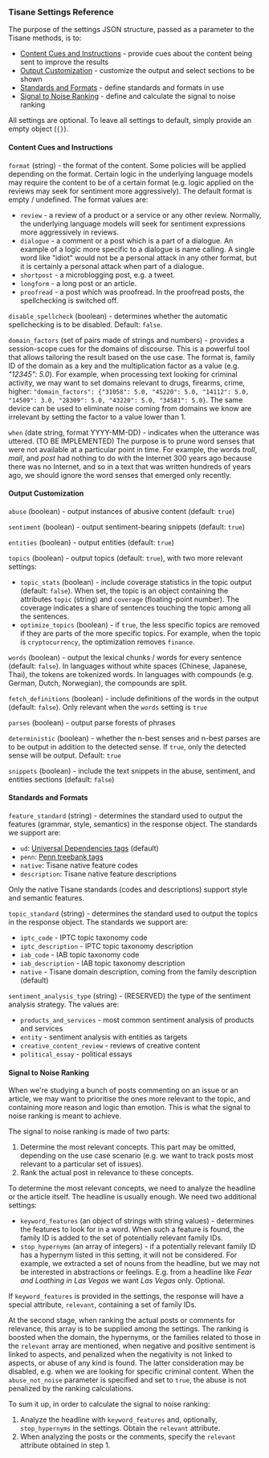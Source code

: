 ### Tisane Settings Reference

The purpose of the settings JSON structure, passed as a parameter to the Tisane methods, is to:

  * [Content Cues and Instructions](#content-cues-and-instructions) - provide cues about the content being sent to improve the results
  * [Output Customization](#output-customization) - customize the output and select sections to be shown
  * [Standards and Formats](#standards-and-formats) - define standards and formats in use
  * [Signal to Noise Ranking](#signal-to-noise-ranking) - define and calculate the signal to noise ranking

All settings are optional. To leave all settings to default, simply provide an empty object (`{}`).

#### Content Cues and Instructions

`format` (string) - the format of the content. Some policies will be applied depending on the format. Certain logic in the underlying language models may require the content to be of a certain format (e.g. logic applied on the reviews may seek for sentiment more aggressively). The default format is empty / undefined. The format values are:

* `review` - a review of a product or a service or any other review. Normally, the underlying language models will seek for sentiment expressions more aggressively in reviews.
* `dialogue` - a comment or a post which is a part of a dialogue. An example of a logic more specific to a dialogue is name calling. A single word like "idiot" would not be a personal attack in any other format, but it is certainly a personal attack when part of a dialogue.
* `shortpost` - a microblogging post, e.g. a tweet.
* `longform` - a long post or an article.
* `proofread` - a post which was proofread. In the proofread posts, the spellchecking is switched off. 

`disable_spellcheck` (boolean) - determines whether the automatic spellchecking is to be disabled. Default: `false`.

`domain_factors` (set of pairs made of strings and numbers) - provides a session-scope cues for the domains of discourse. This is a powerful tool that allows tailoring the result based on the use case. The format is, family ID of the domain as a key and the multiplication factor as a value (e.g. _"12345": 5.0_). For example, when processing text looking for criminal activity, we may want to set domains relevant to drugs, firearms, crime, higher: `"domain_factors": {"31058": 5.0, "45220": 5.0, "14112": 5.0, "14509": 3.0, "28309": 5.0, "43220": 5.0, "34581": 5.0}`. The same device can be used to eliminate noise coming from domains we know are irrelevant by setting the factor to a value lower than 1. 

`when` (date string, format YYYY-MM-DD) - indicates when the utterance was uttered. (TO BE IMPLEMENTED) The purpose is to prune word senses that were not available at a particular point in time. For example, the words _troll_, _mail_, and _post_ had nothing to do with the Internet 300 years ago because there was no Internet, and so in a text that was written hundreds of years ago, we should ignore the word senses that emerged only recently.

#### Output Customization

`abuse` (boolean) - output instances of abusive content (default: `true`)

`sentiment` (boolean) - output sentiment-bearing snippets (default: `true`)

`entities` (boolean) - output entities (default: `true`)

`topics` (boolean) - output topics (default: `true`), with two more relevant settings:

 * `topic_stats` (boolean) - include coverage statistics in the topic output (default: `false`). When set, the topic is an object containing the attributes `topic` (string) and `coverage` (floating-point number). The coverage indicates a share of sentences touching the topic among all the sentences. 
 * `optimize_topics` (boolean) - if `true`, the less specific topics are removed if they are parts of the more specific topics. For example, when the topic is `cryptocurrency`, the optimization removes `finance`.  
 
`words` (boolean) - output the lexical chunks / words for every sentence (default: `false`). In languages without white spaces (Chinese, Japanese, Thai), the tokens are tokenized words. In languages with compounds (e.g. German, Dutch, Norwegian), the compounds are split. 

  `fetch_definitions` (boolean) - include definitions of the words in the output (default: `false`). Only relevant when the `words` setting is `true`

`parses` (boolean) - output parse forests of phrases

`deterministic` (boolean) - whether the n-best senses and n-best parses are to be output in addition to the detected sense. If `true`, only the detected sense will be output. Default: `true`

`snippets` (boolean) - include the text snippets in the abuse, sentiment, and entities sections (default: `false`)


#### Standards and Formats

`feature_standard` (string) - determines the standard used to output the features (grammar, style, semantics) in the response object. The standards we support are: 

* `ud`: [Universal Dependencies tags](https://universaldependencies.org/u/pos/) (default)
* `penn`: [Penn treebank tags](https://www.ling.upenn.edu/courses/Fall_2003/ling001/penn_treebank_pos.html)
* `native`: Tisane native feature codes
* `description`: Tisane native feature descriptions

Only the native Tisane standards (codes and descriptions) support style and semantic features.

`topic_standard` (string) - determines the standard used to output the topics in the response object. The standards we support are:

* `iptc_code` - IPTC topic taxonomy code
* `iptc_description` - IPTC topic taxonomy description
* `iab_code` - IAB topic taxonomy code
* `iab_description` - IAB topic taxonomy description
* `native` - Tisane domain description, coming from the family description (default)

`sentiment_analysis_type` (string) - (RESERVED) the type of the sentiment analysis strategy. The values are:

* `products_and_services` - most common sentiment analysis of products and services
* `entity` - sentiment analysis with entities as targets
* `creative_content_review` - reviews of creative content
* `political_essay` - political essays

#### Signal to Noise Ranking

When we're studying a bunch of posts commenting on an issue or an article, we may want to prioritise the ones more relevant to the topic, and containing more reason and logic than emotion. This is what the signal to noise ranking is meant to achieve.

The signal to noise ranking is made of two parts:

1. Determine the most relevant concepts. This part may be omitted, depending on the use case scenario (e.g. we want to track posts most relevant to a particular set of issues). 
2. Rank the actual post in relevance to these concepts. 

To determine the most relevant concepts, we need to analyze the headline or the article itself. The headline is usually enough. We need two additional settings:

* `keyword_features` (an object of strings with string values) - determines the features to look for in a word. When such a feature is found, the family ID is added to the set of potentially relevant family IDs. 
* `stop_hypernyms` (an array of integers) - if a potentially relevant family ID has a hypernym listed in this setting, it will not be considered. For example, we extracted a set of nouns from the headline, but we may not be interested in abstractions or feelings. E.g. from a headline like _Fear and Loathing in Las Vegas_ we want _Las Vegas_ only. Optional.

If `keyword_features` is provided in the settings, the response will have a special attribute, `relevant`, containing a set of family IDs. 

At the second stage, when ranking the actual posts or comments for relevance, this array is to be supplied among the settings. The ranking is boosted when the domain, the hypernyms, or the families related to those in the `relevant` array are mentioned, when negative and positive sentiment is linked to aspects, and penalized when the negativity is not linked to aspects, or abuse of any kind is found. The latter consideration may be disabled, e.g. when we are looking for specific criminal content. When the `abuse_not_noise` parameter is specified and set to `true`, the abuse is not penalized by the ranking calculations. 

To sum it up, in order to calculate the signal to noise ranking: 

1. Analyze the headline with `keyword_features` and, optionally, `stop_hypernyms` in the settings. Obtain the `relevant` attribute.
2. When analyzing the posts or the comments, specify the `relevant` attribute obtained in step 1. 
